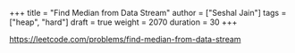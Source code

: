 +++
title = "Find Median from Data Stream"
author = ["Seshal Jain"]
tags = ["heap", "hard"]
draft = true
weight = 2070
duration = 30
+++

<https://leetcode.com/problems/find-median-from-data-stream>
